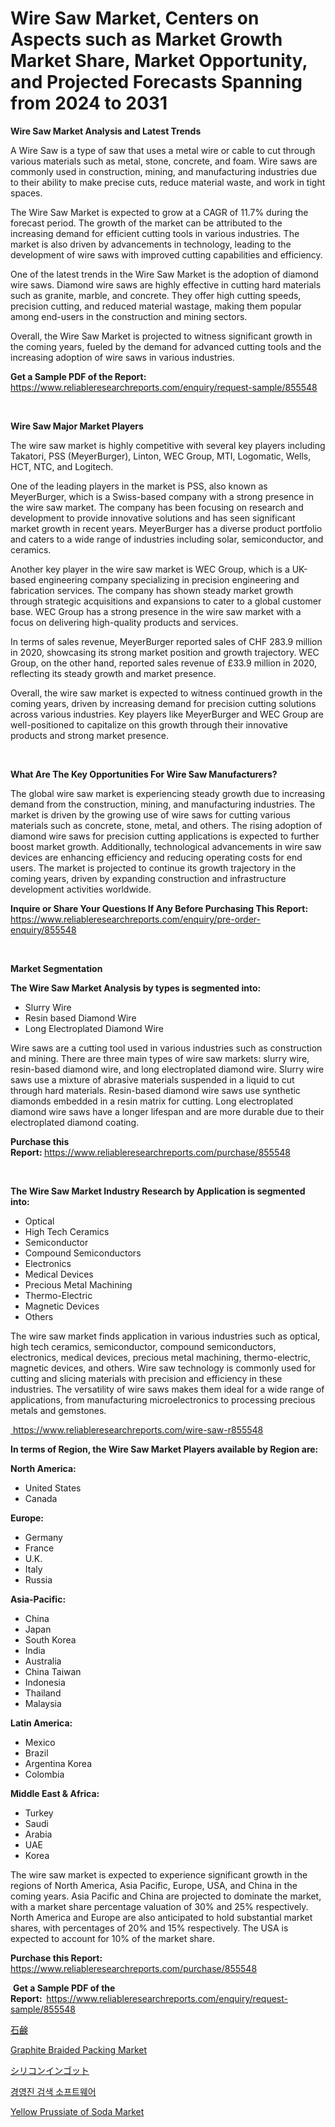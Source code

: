 <p><h1>Wire Saw Market, Centers on Aspects such as Market Growth Market Share, Market Opportunity, and Projected Forecasts Spanning from 2024 to 2031</h1></p><p><strong>Wire Saw Market Analysis and Latest Trends</strong></p>
<p><p>A Wire Saw is a type of saw that uses a metal wire or cable to cut through various materials such as metal, stone, concrete, and foam. Wire saws are commonly used in construction, mining, and manufacturing industries due to their ability to make precise cuts, reduce material waste, and work in tight spaces.</p><p>The Wire Saw Market is expected to grow at a CAGR of 11.7% during the forecast period. The growth of the market can be attributed to the increasing demand for efficient cutting tools in various industries. The market is also driven by advancements in technology, leading to the development of wire saws with improved cutting capabilities and efficiency.</p><p>One of the latest trends in the Wire Saw Market is the adoption of diamond wire saws. Diamond wire saws are highly effective in cutting hard materials such as granite, marble, and concrete. They offer high cutting speeds, precision cutting, and reduced material wastage, making them popular among end-users in the construction and mining sectors.</p><p>Overall, the Wire Saw Market is projected to witness significant growth in the coming years, fueled by the demand for advanced cutting tools and the increasing adoption of wire saws in various industries.</p></p>
<p><strong>Get a Sample PDF of the Report:&nbsp;</strong> <a href="https://www.reliableresearchreports.com/enquiry/request-sample/855548">https://www.reliableresearchreports.com/enquiry/request-sample/855548</a></p>
<p>&nbsp;</p>
<p><strong>Wire Saw Major Market Players</strong></p>
<p><p>The wire saw market is highly competitive with several key players including Takatori, PSS (MeyerBurger), Linton, WEC Group, MTI, Logomatic, Wells, HCT, NTC, and Logitech. </p><p>One of the leading players in the market is PSS, also known as MeyerBurger, which is a Swiss-based company with a strong presence in the wire saw market. The company has been focusing on research and development to provide innovative solutions and has seen significant market growth in recent years. MeyerBurger has a diverse product portfolio and caters to a wide range of industries including solar, semiconductor, and ceramics.</p><p>Another key player in the wire saw market is WEC Group, which is a UK-based engineering company specializing in precision engineering and fabrication services. The company has shown steady market growth through strategic acquisitions and expansions to cater to a global customer base. WEC Group has a strong presence in the wire saw market with a focus on delivering high-quality products and services.</p><p>In terms of sales revenue, MeyerBurger reported sales of CHF 283.9 million in 2020, showcasing its strong market position and growth trajectory. WEC Group, on the other hand, reported sales revenue of £33.9 million in 2020, reflecting its steady growth and market presence.</p><p>Overall, the wire saw market is expected to witness continued growth in the coming years, driven by increasing demand for precision cutting solutions across various industries. Key players like MeyerBurger and WEC Group are well-positioned to capitalize on this growth through their innovative products and strong market presence.</p></p>
<p>&nbsp;</p>
<p><strong>What Are The Key Opportunities For Wire Saw Manufacturers?</strong></p>
<p><p>The global wire saw market is experiencing steady growth due to increasing demand from the construction, mining, and manufacturing industries. The market is driven by the growing use of wire saws for cutting various materials such as concrete, stone, metal, and others. The rising adoption of diamond wire saws for precision cutting applications is expected to further boost market growth. Additionally, technological advancements in wire saw devices are enhancing efficiency and reducing operating costs for end users. The market is projected to continue its growth trajectory in the coming years, driven by expanding construction and infrastructure development activities worldwide.</p></p>
<p><strong>Inquire or Share Your Questions If Any Before Purchasing This Report:</strong> <a href="https://www.reliableresearchreports.com/enquiry/pre-order-enquiry/855548">https://www.reliableresearchreports.com/enquiry/pre-order-enquiry/855548</a></p>
<p>&nbsp;</p>
<p><strong>Market Segmentation</strong></p>
<p><strong>The Wire Saw Market Analysis by types is segmented into:</strong></p>
<p><ul><li>Slurry Wire</li><li>Resin based Diamond Wire</li><li>Long Electroplated Diamond Wire</li></ul></p>
<p><p>Wire saws are a cutting tool used in various industries such as construction and mining. There are three main types of wire saw markets: slurry wire, resin-based diamond wire, and long electroplated diamond wire. Slurry wire saws use a mixture of abrasive materials suspended in a liquid to cut through hard materials. Resin-based diamond wire saws use synthetic diamonds embedded in a resin matrix for cutting. Long electroplated diamond wire saws have a longer lifespan and are more durable due to their electroplated diamond coating.</p></p>
<p><strong>Purchase this Report:&nbsp;</strong><a href="https://www.reliableresearchreports.com/purchase/855548">https://www.reliableresearchreports.com/purchase/855548</a></p>
<p>&nbsp;</p>
<p><strong>The Wire Saw Market Industry Research by Application is segmented into:</strong></p>
<p><ul><li>Optical</li><li>High Tech Ceramics</li><li>Semiconductor</li><li>Compound Semiconductors</li><li>Electronics</li><li>Medical Devices</li><li>Precious Metal Machining</li><li>Thermo-Electric</li><li>Magnetic Devices</li><li>Others</li></ul></p>
<p><p>The wire saw market finds application in various industries such as optical, high tech ceramics, semiconductor, compound semiconductors, electronics, medical devices, precious metal machining, thermo-electric, magnetic devices, and others. Wire saw technology is commonly used for cutting and slicing materials with precision and efficiency in these industries. The versatility of wire saws makes them ideal for a wide range of applications, from manufacturing microelectronics to processing precious metals and gemstones.</p></p>
<p><a href="https://www.reliableresearchreports.com/wire-saw-r855548">&nbsp;https://www.reliableresearchreports.com/wire-saw-r855548</a></p>
<p><strong>In terms of Region, the Wire Saw Market Players available by Region are:</strong></p>
<p>
    <p> <strong> North America: </strong>
        <ul>
            <li>United States</li>
            <li>Canada</li>
        </ul>
        </p> 
    <p> <strong> Europe: </strong>
        <ul>
            <li>Germany</li>
            <li>France</li>
            <li>U.K.</li>
            <li>Italy</li>
            <li>Russia</li>
        </ul>
        </p> 
    <p> <strong> Asia-Pacific: </strong>
        <ul>
            <li>China</li>
            <li>Japan</li>
            <li>South Korea</li>
            <li>India</li>
            <li>Australia</li>
            <li>China Taiwan</li>
            <li>Indonesia</li>
            <li>Thailand</li>
            <li>Malaysia</li>
        </ul>
        </p> 
    <p> <strong> Latin America: </strong>
        <ul>
            <li>Mexico</li>
            <li>Brazil</li>
            <li>Argentina Korea</li>
            <li>Colombia</li>
        </ul>
        </p> 
    <p> <strong> Middle East & Africa: </strong>
        <ul>
            <li>Turkey</li>
            <li>Saudi</li>
            <li>Arabia</li>
            <li>UAE</li>
            <li>Korea</li>
        </ul>
    </p>
    </p>
<p><p>The wire saw market is expected to experience significant growth in the regions of North America, Asia Pacific, Europe, USA, and China in the coming years. Asia Pacific and China are projected to dominate the market, with a market share percentage valuation of 30% and 25% respectively. North America and Europe are also anticipated to hold substantial market shares, with percentages of 20% and 15% respectively. The USA is expected to account for 10% of the market share.</p></p>
<p><strong>Purchase this Report: </strong><a href="https://www.reliableresearchreports.com/purchase/855548">https://www.reliableresearchreports.com/purchase/855548</a></p>
<p>&nbsp;<strong>Get a Sample PDF of the Report:&nbsp;&nbsp;</strong><a href="https://www.reliableresearchreports.com/enquiry/request-sample/855548">https://www.reliableresearchreports.com/enquiry/request-sample/855548</a></p>
<p><strong></strong></p>
<p><p><a href="https://github.com/LeanneBruen2023/Market-Research-Report-List-1/blob/main/619277732983.md">石鹸</a></p><p><a href="https://issuu.com/reportprime-2/docs/graphite-braided-packing-market-size-2030.pptx">Graphite Braided Packing Market</a></p><p><a href="https://github.com/cnnriuez22368/Market-Research-Report-List-1/blob/main/684822832982.md">シリコンインゴット</a></p><p><a href="https://github.com/vs10l4sfg5c/Market-Research-Report-List-1/blob/main/746381530223.md">경영진 검색 소프트웨어</a></p><p><a href="https://issuu.com/reportprime-2/docs/yellow-prussiate-of-soda-market-size-2030.pptx">Yellow Prussiate of Soda Market</a></p></p>